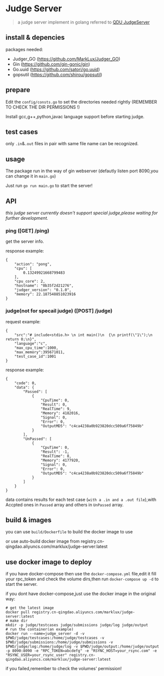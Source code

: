 # Judge Server

> a judge server implement in golang referred to  [QDU JudgeServer](https://github.com/QingdaoU/JudgeServer) 

## install & depencies

packages needed:

* Judger_GO (https://github.com/MarkLux/Judger_GO)
* Gin (https://github.com/gin-gonic/gin)
* Go.uuid (https://github.com/satori/go.uuid)
* gopsutil (https://github.com/shirou/gopsutil)

## prepare

Edit the `config/consts.go` to set the directories needed rightly (REMEMBER TO CHECK THE DIR PERMISSIONS !)

Install gcc,g++,python,javac language support before starting judge.

## test cases

only `.in`&`.out` files in pair with same file name can be recognized.

## usage

The package run in the way of gin webserver (defautly listen port 8090,you can change it in `main.go`)

Just run `go run main.go` to start the server!

## API

*this judge server currently doesn't support special judge,please waiting for further development.*

### ping ([GET] /ping)

get the server info.

response example:

```
{
    "action": "pong",
    "cpu": [
        0.13249921668799483
    ],
    "cpu_core": 2,
    "hostname": "0b35f2d21276",
    "judger_version": "0.1.0",
    "memory": 22.187548851023916
}
```

### judge(not for specail judge) ([POST] /judge)

request example:

```
{
	"src":"# include<stdio.h> \n int main()\n  {\n printf(\"1\");\n return 0;\n}",
	"language":"c",
	"max_cpu_time":1000,
	"max_memory":395671011,
	"test_case_id":1001
}
```

response example:

```
{
    "code": 0,
    "data": {
        "Passed": [
            {
                "CpuTime": 0,
                "Result": 0,
                "RealTime": 9,
                "Memory": 4182016,
                "Signal": 0,
                "Error": 0,
                "OutputMD5": "c4ca4238a0b923820dcc509a6f75849b"
            }
        ],
        "UnPassed": [
            {
                "CpuTime": 0,
                "Result": -1,
                "RealTime": 8,
                "Memory": 4177920,
                "Signal": 0,
                "Error": 0,
                "OutputMD5": "c4ca4238a0b923820dcc509a6f75849b"
            }
        ]
    }
}
```

data contains results for each test case (`with a .in and a .out file`),with Accpted ones in `Passed` array and others in `UnPassed` array.

## build & images

you can use `build/Dockerfile` to build the docker image to use

or use auto-build docker image from registry.cn-qingdao.aliyuncs.com/marklux/judge-server:latest

## use docker image to deploy

if you have docker-compose then use the `docker-compose.yml` file,edit it fill your rpc_token and check the volume dirs,then run `docker-compose up -d` to start the server.

if you dont have docker-compose,just use the docker image in the original way:

```
# get the latest image
docker pull registry.cn-qingdao.aliyuncs.com/marklux/judge-server:latest
# make dir
mkdir -p judge/testcases judge/submissions judge/log judge/output
# run the container(an example)
docker run --name=judge_server -d -v $PWD/judge/testcases:/home/judge/testcases -v $PWD/judge/submissions:/home/judge/submissions -v $PWD/judge/log:/home/judge/log -v $PWD/judge/output:/home/judge/output -p 8090:8090 -e "RPC_TOKEN=abcdefg" -e "RSYNC_HOST=your_rsync.com" -e "RSYNC_USER=your_rsync_user" registry.cn-qingdao.aliyuncs.com/marklux/judge-server:latest
```

if you failed,remember to check the volumes' permission!
